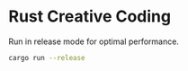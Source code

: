 # Rust Creative Coding

Run in release mode for optimal performance.

```bash
cargo run --release
```
